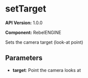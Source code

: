 # setTarget

**API Version:** 1.0.0

**Component:** RebelENGINE

Sets the camera target (look-at point)

## Parameters

- **target**: Point the camera looks at

